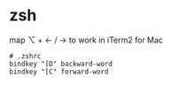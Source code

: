 # zsh

map ⌥ + ← / → to work in iTerm2 for Mac

```
# .zshrc
bindkey "[D" backward-word
bindkey "[C" forward-word
```



